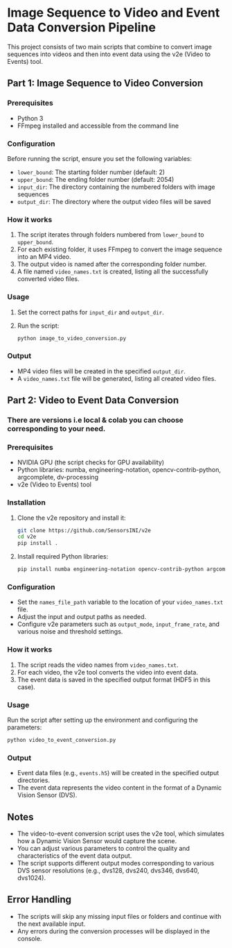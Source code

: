 # Image Sequence to Video and Event Data Conversion Pipeline

This project consists of two main scripts that combine to convert image sequences into videos and then into event data using the v2e (Video to Events) tool.

## Part 1: Image Sequence to Video Conversion

### Prerequisites

- Python 3
- FFmpeg installed and accessible from the command line

### Configuration

Before running the script, ensure you set the following variables:

- `lower_bound`: The starting folder number (default: 2)
- `upper_bound`: The ending folder number (default: 2054)
- `input_dir`: The directory containing the numbered folders with image sequences
- `output_dir`: The directory where the output video files will be saved

### How it works

1. The script iterates through folders numbered from `lower_bound` to `upper_bound`.
2. For each existing folder, it uses FFmpeg to convert the image sequence into an MP4 video.
3. The output video is named after the corresponding folder number.
4. A file named `video_names.txt` is created, listing all the successfully converted video files.

### Usage

1. Set the correct paths for `input_dir` and `output_dir`.
2. Run the script:

   ```bash
   python image_to_video_conversion.py
   ```

### Output

- MP4 video files will be created in the specified `output_dir`.
- A `video_names.txt` file will be generated, listing all created video files.

## Part 2: Video to Event Data Conversion

### There are versions i.e local & colab you can choose corresponding to your need.

### Prerequisites

- NVIDIA GPU (the script checks for GPU availability)
- Python libraries: numba, engineering-notation, opencv-contrib-python, argcomplete, dv-processing
- v2e (Video to Events) tool

### Installation

1. Clone the v2e repository and install it:

   ```bash
   git clone https://github.com/SensorsINI/v2e
   cd v2e
   pip install .
   ```

2. Install required Python libraries:

   ```bash
   pip install numba engineering-notation opencv-contrib-python argcomplete dv-processing
   ```

### Configuration

- Set the `names_file_path` variable to the location of your `video_names.txt` file.
- Adjust the input and output paths as needed.
- Configure v2e parameters such as `output_mode`, `input_frame_rate`, and various noise and threshold settings.

### How it works

1. The script reads the video names from `video_names.txt`.
2. For each video, the v2e tool converts the video into event data.
3. The event data is saved in the specified output format (HDF5 in this case).

### Usage

Run the script after setting up the environment and configuring the parameters:

```bash
python video_to_event_conversion.py
```

### Output

- Event data files (e.g., `events.h5`) will be created in the specified output directories.
- The event data represents the video content in the format of a Dynamic Vision Sensor (DVS).

## Notes

- The video-to-event conversion script uses the v2e tool, which simulates how a Dynamic Vision Sensor would capture the scene.
- You can adjust various parameters to control the quality and characteristics of the event data output.
- The script supports different output modes corresponding to various DVS sensor resolutions (e.g., dvs128, dvs240, dvs346, dvs640, dvs1024).

## Error Handling

- The scripts will skip any missing input files or folders and continue with the next available input.
- Any errors during the conversion processes will be displayed in the console.


